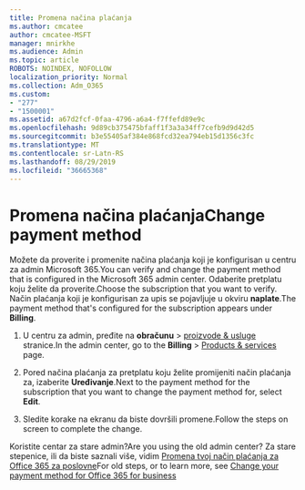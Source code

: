 ```yaml
---
title: Promena načina plaćanja
ms.author: cmcatee
author: cmcatee-MSFT
manager: mnirkhe
ms.audience: Admin
ms.topic: article
ROBOTS: NOINDEX, NOFOLLOW
localization_priority: Normal
ms.collection: Adm_O365
ms.custom:
- "277"
- "1500001"
ms.assetid: a67d2fcf-0faa-4796-a6a4-f7ffefd89e9c
ms.openlocfilehash: 9d89cb375475bfaff1f3a3a34ff7cefb9d9d42d5
ms.sourcegitcommit: b3e55405af384e868fcd32ea794eb15d1356c3fc
ms.translationtype: MT
ms.contentlocale: sr-Latn-RS
ms.lasthandoff: 08/29/2019
ms.locfileid: "36665368"
---
```

# <a name="change-payment-method"></a><span data-ttu-id="2352d-102">Promena načina plaćanja</span><span class="sxs-lookup"><span data-stu-id="2352d-102">Change payment method</span></span>

<span data-ttu-id="2352d-103">Možete da proverite i promenite načina plaćanja koji je konfigurisan u centru za admin Microsoft 365.</span><span class="sxs-lookup"><span data-stu-id="2352d-103">You can verify and change the payment method that is configured in the Microsoft 365 admin center.</span></span> <span data-ttu-id="2352d-104">Odaberite pretplatu koju želite da proverite.</span><span class="sxs-lookup"><span data-stu-id="2352d-104">Choose the subscription that you want to verify.</span></span> <span data-ttu-id="2352d-105">Način plaćanja koji je konfigurisan za upis se pojavljuje u okviru **naplate**.</span><span class="sxs-lookup"><span data-stu-id="2352d-105">The payment method that's configured for the subscription appears under **Billing**.</span></span> 
  
1. <span data-ttu-id="2352d-106">U centru za admin, pređite na **obračunu** \> [proizvode & usluge](https://go.microsoft.com/fwlink/p/?linkid=842054) stranice.</span><span class="sxs-lookup"><span data-stu-id="2352d-106">In the admin center, go to the **Billing** \> [Products & services](https://go.microsoft.com/fwlink/p/?linkid=842054) page.</span></span>

2. <span data-ttu-id="2352d-107">Pored načina plaćanja za pretplatu koju želite promijeniti način plaćanja za, izaberite **Uređivanje**.</span><span class="sxs-lookup"><span data-stu-id="2352d-107">Next to the payment method for the subscription that you want to change the payment method for, select **Edit**.</span></span>

3. <span data-ttu-id="2352d-108">Sledite korake na ekranu da biste dovršili promene.</span><span class="sxs-lookup"><span data-stu-id="2352d-108">Follow the steps on screen to complete the change.</span></span>

<span data-ttu-id="2352d-109">Koristite centar za stare admin?</span><span class="sxs-lookup"><span data-stu-id="2352d-109">Are you using the old admin center?</span></span> <span data-ttu-id="2352d-110">Za stare stepenice, ili da biste saznali više, vidim [Promena tvoj način plaćanja za Office 365 za poslovne](https://docs.microsoft.com/office365/admin/subscriptions-and-billing/change-payment-method)</span><span class="sxs-lookup"><span data-stu-id="2352d-110">For old steps, or to learn more, see  [Change your payment method for Office 365 for business](https://docs.microsoft.com/office365/admin/subscriptions-and-billing/change-payment-method)</span></span>